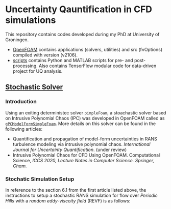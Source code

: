 # Uncertainty Qauntification in CFD simulations

This repository contains codes developed during my PhD at University of Groningen.
- [OpenFOAM](/OpenFOAM) contains applications (solvers, utilities) and src (fvOptions) compiled with version (v2106).
- [scripts](/scripts) contains Python and MATLAB scripts for pre- and post- processing. Also contains TensorFlow modular code for data-driven project for UQ analysis.

## [Stochastic Solver](/OpenFOAM/p285464-v2012/applications/solvers/gPCModelFormSimpleFoam)

### Introduction
Using an exiting deterministec solver ```pimpleFoam```, a stoachastic solver based on Intrusive Polynomial Chaos (IPC) was developed in OpenFOAM called as [```gPCModelFormSimpleFoam```](/OpenFOAM/p285464-v2012/applications/solvers/gPCModelFormSimpleFoam). More details on this solver can be found in the following articles:

- Quantification and propagation of model-form uncertainties in RANS turbulence modeling via intrusive polynomial chaos. _International Journal for Uncertainty Quantification_. (under review)
- Intrusive Polynomial Chaos for CFD Using OpenFOAM. Computational Science, _ICCS 2020, Lecture Notes in Computer Science. Springer, Cham._

### Stochatic Simulation Setup

In reference to the section 6.1 from the first article listed above, the instructions to setup a stochastic RANS simulation for flow over _Periodic Hills_ with a _random eddy-viscoity field_ (REVF) is as follows:








